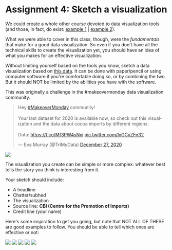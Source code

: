 # Assignment 4: Sketch a visualization

We could create a whole other course devoted to data visualization tools (and those, in fact, do exist: [example 1](https://alignedleft.com/tutorials/d3/about) | [example 2](https://www.tableau.com/learn/training/20203)).

What we were able to cover in this class, though, were the _fundamentals_ that make for a good data visualization. So even if you don't have all the technical skills to create the visualization yet, you should have an idea of what you makes for an effective visualization. 

Without limiting yourself based on the tools you know, sketch a data visualization based on [this data](../class6/cocoabeans.xlsx). It can be done with paper/pencil or using computer software if you're comfortable doing so, or by combining the two. But it should NOT be limited by the abilities you have with the software.

This was originally a challenge in the #makeovermonday data visualization community.

<blockquote class="twitter-tweet"><p lang="en" dir="ltr">Hey <a href="https://twitter.com/hashtag/MakeoverMonday?src=hash&amp;ref_src=twsrc%5Etfw">#MakeoverMonday</a> community!<br><br>Your last dataset for 2020 is available now, so check out this visualization and the data about cocoa imports by different regions.<br><br>Data: <a href="https://t.co/Mf3PW4sNxi">https://t.co/Mf3PW4sNxi</a> <a href="https://t.co/IxGCxZFn32">pic.twitter.com/IxGCxZFn32</a></p>&mdash; Eva Murray (@TriMyData) <a href="https://twitter.com/TriMyData/status/1343078531950137344?ref_src=twsrc%5Etfw">December 27, 2020</a></blockquote> 

![](https://pbs.twimg.com/media/EqOStjrWMAMpb-B?format=jpg&name=large)

The visualization you create can be simple or more complex: whatever best tells the story you think is interesting from it. 

Your sketch should include:

* A headline
* Chatter/subhed
* The visualization
* Source line: **CBI (Centre for the Promotion of Imports)**
* Credit line (your name)

Here's some inspiration to get you going, but note that NOT ALL OF THESE are good examples to follow. You should be able to tell which ones are effective or not:

![](https://pbs.twimg.com/media/EqQCKNEVoAAOe5g?format=jpg&name=medium)
![](https://pbs.twimg.com/media/EqaygVCW4AIRc1U?format=jpg&name=large)
![](https://pbs.twimg.com/media/EqX02cPUwAAhIPA?format=jpg&name=large)
![](https://pbs.twimg.com/media/EqXPQpAXUAMCCZn?format=jpg&name=large)
![](https://pbs.twimg.com/media/EqUwuiDXYAEM54r?format=jpg&name=4096x4096)

